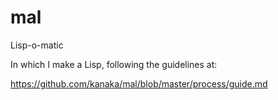 # mal
Lisp-o-matic

In which I make a Lisp, following the guidelines at:

https://github.com/kanaka/mal/blob/master/process/guide.md
